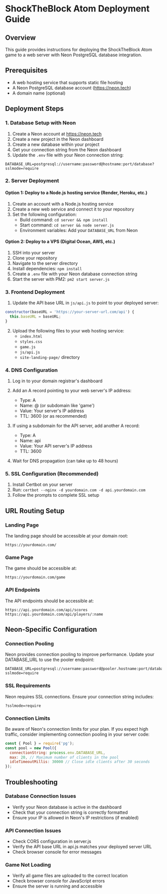# ShockTheBlock Atom Deployment Guide

## Overview

This guide provides instructions for deploying the ShockTheBlock Atom game to a web server with Neon PostgreSQL database integration.

## Prerequisites

- A web hosting service that supports static file hosting
- A Neon PostgreSQL database account (https://neon.tech)
- A domain name (optional)

## Deployment Steps

### 1. Database Setup with Neon

1. Create a Neon account at https://neon.tech
2. Create a new project in the Neon dashboard
3. Create a new database within your project
4. Get your connection string from the Neon dashboard
5. Update the `.env` file with your Neon connection string:

```
DATABASE_URL=postgresql://username:password@hostname:port/database?sslmode=require
```

### 2. Server Deployment

#### Option 1: Deploy to a Node.js hosting service (Render, Heroku, etc.)

1. Create an account with a Node.js hosting service
2. Create a new web service and connect it to your repository
3. Set the following configuration:
   - Build command: `cd server && npm install`
   - Start command: `cd server && node server.js`
   - Environment variables: Add your `DATABASE_URL` from Neon

#### Option 2: Deploy to a VPS (Digital Ocean, AWS, etc.)

1. SSH into your server
2. Clone your repository
3. Navigate to the server directory
4. Install dependencies: `npm install`
5. Create a `.env` file with your Neon database connection string
6. Start the server with PM2: `pm2 start server.js`

### 3. Frontend Deployment

1. Update the API base URL in `js/api.js` to point to your deployed server:

```javascript
constructor(baseURL = 'https://your-server-url.com/api') {
  this.baseURL = baseURL;
}
```

2. Upload the following files to your web hosting service:
   - `index.html`
   - `styles.css`
   - `game.js`
   - `js/api.js`
   - `site-landing-page/` directory

### 4. DNS Configuration

1. Log in to your domain registrar's dashboard
2. Add an A record pointing to your web server's IP address:
   - Type: A
   - Name: @ (or subdomain like 'game')
   - Value: Your server's IP address
   - TTL: 3600 (or as recommended)

3. If using a subdomain for the API server, add another A record:
   - Type: A
   - Name: api
   - Value: Your API server's IP address
   - TTL: 3600

4. Wait for DNS propagation (can take up to 48 hours)

### 5. SSL Configuration (Recommended)

1. Install Certbot on your server
2. Run: `certbot --nginx -d yourdomain.com -d api.yourdomain.com`
3. Follow the prompts to complete SSL setup

## URL Routing Setup

### Landing Page

The landing page should be accessible at your domain root:
```
https://yourdomain.com/
```

### Game Page

The game should be accessible at:
```
https://yourdomain.com/game
```

### API Endpoints

The API endpoints should be accessible at:
```
https://api.yourdomain.com/api/scores
https://api.yourdomain.com/api/players/:name
```

## Neon-Specific Configuration

### Connection Pooling

Neon provides connection pooling to improve performance. Update your DATABASE_URL to use the pooler endpoint:

```
DATABASE_URL=postgresql://username:password@pooler.hostname:port/database?sslmode=require
```

### SSL Requirements

Neon requires SSL connections. Ensure your connection string includes:

```
?sslmode=require
```

### Connection Limits

Be aware of Neon's connection limits for your plan. If you expect high traffic, consider implementing connection pooling in your server code:

```javascript
const { Pool } = require('pg');
const pool = new Pool({
  connectionString: process.env.DATABASE_URL,
  max: 20, // Maximum number of clients in the pool
  idleTimeoutMillis: 30000 // Close idle clients after 30 seconds
});
```

## Troubleshooting

### Database Connection Issues

- Verify your Neon database is active in the dashboard
- Check that your connection string is correctly formatted
- Ensure your IP is allowed in Neon's IP restrictions (if enabled)

### API Connection Issues

- Check CORS configuration in server.js
- Verify the API base URL in api.js matches your deployed server URL
- Check browser console for error messages

### Game Not Loading

- Verify all game files are uploaded to the correct location
- Check browser console for JavaScript errors
- Ensure the server is running and accessible